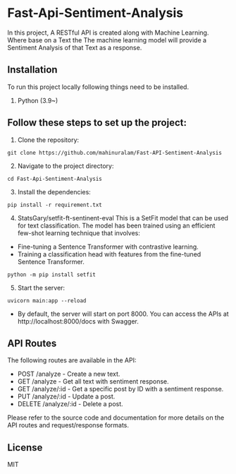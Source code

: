 # Fast-Api-Sentiment-Analysis

In this project, A RESTful API is created along with Machine Learning. Where base on a Text the
The machine learning model will provide a Sentiment Analysis of that Text as a response.

## Installation

To run this project locally following things need to be installed.

1. Python (3.9~)

## Follow these steps to set up the project:

1. Clone the repository:

```
git clone https://github.com/mahinuralam/Fast-API-Sentiment-Analysis
```

2. Navigate to the project directory:

```
cd Fast-Api-Sentiment-Analysis
```

3. Install the dependencies:

```
pip install -r requirement.txt
```

4. StatsGary/setfit-ft-sentinent-eval
   This is a SetFit model that can be used for text classification.
   The model has been trained using an efficient few-shot learning technique that involves:

- Fine-tuning a Sentence Transformer with contrastive learning.
- Training a classification head with features from the fine-tuned Sentence Transformer.

```
python -m pip install setfit

```

5. Start the server:

```
uvicorn main:app --reload
```

- By default, the server will start on port 8000. You can access the APIs at http://localhost:8000/docs with Swagger.

## API Routes

The following routes are available in the API:

- POST /analyze - Create a new text.
- GET /analyze - Get all text with sentiment response.
- GET /analyze/:id - Get a specific post by ID with a sentiment response.
- PUT /analyze/:id - Update a post.
- DELETE /analyze/:id - Delete a post.

Please refer to the source code and documentation for more details on the API routes and request/response formats.

## License

MIT
